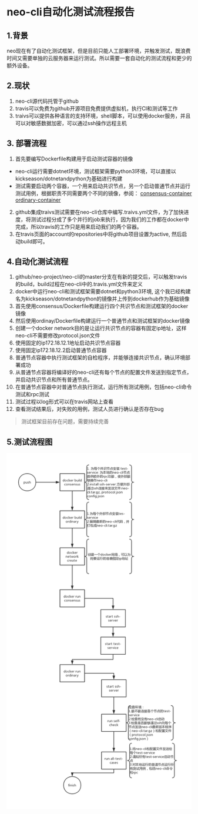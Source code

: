 # neo-cli自动化测试流程报告
## 1.背景
neo现在有了自动化测试框架，但是目前只能人工部署环境，并触发测试，既浪费时间又需要单独的云服务器来运行测试。所以需要一套自动化的测试流程和更少的额外设备。
## 2.现状
1. neo-cli源代码托管于github
2. travis可以免费为github开源项目免费提供虚拟机，执行CI和测试等工作
3. traivs可以提供各种语言的支持环境，shell脚本，可以使用docker服务，并且可以对敏感数据加密，可以通过ssh操作远程主机
## 3. 部署流程
1. 首先要编写Dockerfile构建用于启动测试容器的镜像
* neo-cli运行需要dotnet环境，测试框架需要python3环境，可以直接以kickseason/dotnetandpython为基础进行构建
* 测试需要启动两个容器，一个用来启动共识节点，另一个启动普通节点并运行测试用例，根据职责不同需要两个不同的镜像，参阅：
[consensus-container](https://github.com/KickSeason/neo-cli-ci/blob/master/ci2/consensus-container/Dockerfile)
[ordinary-container](https://github.com/KickSeason/neo-cli-ci/blob/master/ci2/ordinary-container/Dockerfile)
2. github集成traivs测试需要在neo-cli仓库中编写.traivs.yml文件，为了加快进度，将测试过程分成了多个并行的job来执行，因为我们的工作都在docker中完成，所以travis的工作只是用来启动我们的两个容器。  
3. 在travis页面的account的repositories中将github项目设置为active, 然后启动build即可。
## 4.自动化测试流程
1. github/neo-project/neo-cli的master分支在有新的提交后，可以触发travis的build，build过程在neo-cli中的.travis.yml文件来定义
2. docker中运行neo-cli和测试框架需要dotnet和python3环境, 这个我已经构建名为kickseason/dotnetandpython的镜像并上传到dockerhub作为基础镜像
3. 首先使用consensus/Dockerfile构建运行四个共识节点和测试框架的docker镜像
4. 然后使用ordinay/Dockerfile构建运行一个普通节点和测试框架的docker镜像
5. 创建一个docker network目的是让运行共识节点的容器有固定ip地址，这样neo-cli不需要修改protocol.json文件
6. 使用固定的ip172.18.12.1地址启动共识节点容器
7. 使用固定ip172.18.12.2启动普通节点容器
8. 普通节点容器中执行测试框架的自检程序，并能够连接共识节点，确认环境部署成功
9. 从普通节点容器将编译好的neo-cli还有每个节点的配置文件发送到指定节点，并启动共识节点和所有普通节点。
10. 在普通节点容器中对普通节点执行测试，运行所有测试用例，包括neo-cli命令测试和rpc测试
11. 测试过程以log形式可以在travis网站上查看
12. 查看测试结果后，对失败的用例，测试人员进行确认是否存在bug
> 测试框架目前存在问题，需要持续完善
## 5.测试流程图
![test proecss](https://github.com/KickSeason/neo-cli-ci/blob/master/ci2/doc/auto-test-process.png)
